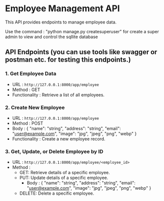# Employee Management API

This API provides endpoints to manage employee data.

Use the command : "python manage.py createsuperuser" for create a super admin to view and control the sqllite database

## API Endpoints (you can use tools like swagger or postman etc. for testing this endpoints.)

### 1. Get Employee Data

- URL : `http://127.0.0.1:8000/app/employee`
- Method : GET
- Functionality : Retrieve a list of all employees.

### 2. Create New Employee

- URL : `http://127.0.0.1:8000/app/employee`
- Method : POST
- Body : {
  	   "name": "string",
  	   "address": "string",
  	   "email": "user@example.com",
  	   "image": "jpg", "jpeg", "png", "webp"
	 }
- Functionality : Create a new employee record.

### 3. Get, Update, or Delete Employee by ID

- URL : `http://127.0.0.1:8000/app/employee/<employee_id>`
- Method : 
  - GET: Retrieve details of a specific employee.
  - PUT: Update details of a specific employee.
	- Body : {
  	   "name": "string",
  	   "address": "string",
  	   "email": "user@example.com",
  	   "image": "jpg", "jpeg", "png", "webp"
	 }
  - DELETE: Delete a specific employee.
